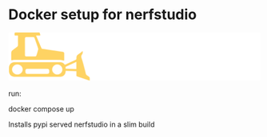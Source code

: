 
# Docker setup for nerfstudio
![img.png](assets/img.png)


run:

docker compose up

Installs pypi served nerfstudio in a slim build